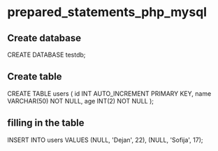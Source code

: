 # prepared_statements_php_mysql

## Create database
CREATE DATABASE testdb;

## Create table
CREATE TABLE users (
	id INT AUTO_INCREMENT PRIMARY KEY,
  name VARCHAR(50) NOT NULL,
  age INT(2) NOT NULL
);

## filling in the table
INSERT INTO users VALUES
(NULL, 'Dejan', 22),
(NULL, 'Sofija', 17); 

